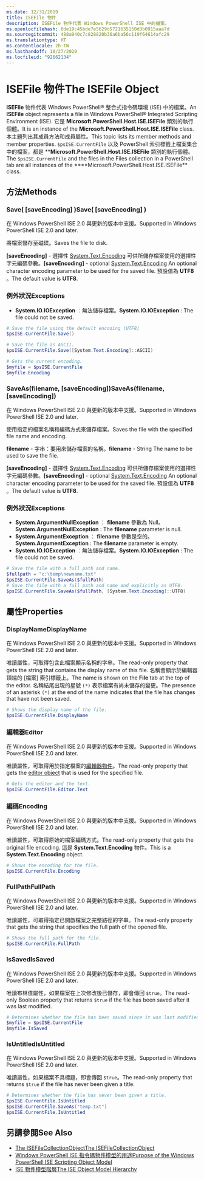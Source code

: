 ```yaml
---
ms.date: 12/31/2019
title: ISEFile 物件
description: ISEFile 物件代表 Windows PowerShell ISE 中的檔案。
ms.openlocfilehash: 0de19c45bde7e5629d5721635150d3b0915aaa7d
ms.sourcegitcommit: 488a940c7c828820b36a6ba56c119f64614afc29
ms.translationtype: HT
ms.contentlocale: zh-TW
ms.lasthandoff: 10/27/2020
ms.locfileid: "92662134"
---
```

# <a name="the-isefile-object"></a><span data-ttu-id="fc509-103">ISEFile 物件</span><span class="sxs-lookup"><span data-stu-id="fc509-103">The ISEFile Object</span></span>

<span data-ttu-id="fc509-104">**ISEFile** 物件代表 Windows PowerShell&reg; 整合式指令碼環境 (ISE) 中的檔案。</span><span class="sxs-lookup"><span data-stu-id="fc509-104">An **ISEFile** object represents a file in Windows PowerShell&reg; Integrated Scripting Environment (ISE).</span></span> <span data-ttu-id="fc509-105">它是 **Microsoft.PowerShell.Host.ISE.ISEFile** 類別的執行個體。</span><span class="sxs-lookup"><span data-stu-id="fc509-105">It is an instance of the **Microsoft.PowerShell.Host.ISE.ISEFile** class.</span></span> <span data-ttu-id="fc509-106">本主題列出其成員方法和成員屬性。</span><span class="sxs-lookup"><span data-stu-id="fc509-106">This topic lists its member methods and member properties.</span></span> <span data-ttu-id="fc509-107">`$psISE.CurrentFile` 以及 PowerShell 索引標籤上檔案集合中的檔案，都是 \*\***Microsoft.PowerShell.Host.ISE.ISEFile** 類別的執行個體。</span><span class="sxs-lookup"><span data-stu-id="fc509-107">The `$psISE.CurrentFile` and the files in the Files collection in a PowerShell tab are all instances of the \*\*\*\*Microsoft.PowerShell.Host.ISE.ISEFile\*\* class.</span></span>

## <a name="methods"></a><span data-ttu-id="fc509-108">方法</span><span class="sxs-lookup"><span data-stu-id="fc509-108">Methods</span></span>

### <a name="save-saveencoding-"></a><span data-ttu-id="fc509-109">Save\( \[saveEncoding\] \)</span><span class="sxs-lookup"><span data-stu-id="fc509-109">Save\( \[saveEncoding\] \)</span></span>

<span data-ttu-id="fc509-110">在 Windows PowerShell ISE 2.0 與更新的版本中支援。</span><span class="sxs-lookup"><span data-stu-id="fc509-110">Supported in Windows PowerShell ISE 2.0 and later.</span></span>

<span data-ttu-id="fc509-111">將檔案儲存至磁碟。</span><span class="sxs-lookup"><span data-stu-id="fc509-111">Saves the file to disk.</span></span>

<span data-ttu-id="fc509-112">**\[saveEncoding\]** - 選擇性 [System.Text.Encoding](https://msdn.microsoft.com/library/system.text.encoding.aspx) 可供所儲存檔案使用的選擇性字元編碼參數。</span><span class="sxs-lookup"><span data-stu-id="fc509-112">**\[saveEncoding\]** - optional [System.Text.Encoding](https://msdn.microsoft.com/library/system.text.encoding.aspx) An optional character encoding parameter to be used for the saved file.</span></span> <span data-ttu-id="fc509-113">預設值為 **UTF8** 。</span><span class="sxs-lookup"><span data-stu-id="fc509-113">The default value is **UTF8**.</span></span>

### <a name="exceptions"></a><span data-ttu-id="fc509-114">例外狀況</span><span class="sxs-lookup"><span data-stu-id="fc509-114">Exceptions</span></span>

- <span data-ttu-id="fc509-115">**System.IO.IOException** ︰無法儲存檔案。</span><span class="sxs-lookup"><span data-stu-id="fc509-115">**System.IO.IOException** : The file could not be saved.</span></span>

```powershell
# Save the file using the default encoding (UTF8)
$psISE.CurrentFile.Save()

# Save the file as ASCII.
$psISE.CurrentFile.Save([System.Text.Encoding]::ASCII)

# Gets the current encoding.
$myfile = $psISE.CurrentFile
$myfile.Encoding
```

### <a name="saveasfilename-saveencoding"></a><span data-ttu-id="fc509-116">SaveAs\(filename, \[saveEncoding\]\)</span><span class="sxs-lookup"><span data-stu-id="fc509-116">SaveAs\(filename, \[saveEncoding\]\)</span></span>

<span data-ttu-id="fc509-117">在 Windows PowerShell ISE 2.0 與更新的版本中支援。</span><span class="sxs-lookup"><span data-stu-id="fc509-117">Supported in Windows PowerShell ISE 2.0 and later.</span></span>

<span data-ttu-id="fc509-118">使用指定的檔案名稱和編碼方式來儲存檔案。</span><span class="sxs-lookup"><span data-stu-id="fc509-118">Saves the file with the specified file name and encoding.</span></span>

<span data-ttu-id="fc509-119">**filename** - 字串：要用來儲存檔案的名稱。</span><span class="sxs-lookup"><span data-stu-id="fc509-119">**filename** - String The name to be used to save the file.</span></span>

<span data-ttu-id="fc509-120">**\[saveEncoding\]** - 選擇性 [System.Text.Encoding](https://msdn.microsoft.com/library/system.text.encoding.aspx) 可供所儲存檔案使用的選擇性字元編碼參數。</span><span class="sxs-lookup"><span data-stu-id="fc509-120">**\[saveEncoding\]** - optional [System.Text.Encoding](https://msdn.microsoft.com/library/system.text.encoding.aspx) An optional character encoding parameter to be used for the saved file.</span></span> <span data-ttu-id="fc509-121">預設值為 **UTF8** 。</span><span class="sxs-lookup"><span data-stu-id="fc509-121">The default value is **UTF8**.</span></span>

### <a name="exceptions"></a><span data-ttu-id="fc509-122">例外狀況</span><span class="sxs-lookup"><span data-stu-id="fc509-122">Exceptions</span></span>

- <span data-ttu-id="fc509-123">**System.ArgumentNullException** ： **filename** 參數為 Null。</span><span class="sxs-lookup"><span data-stu-id="fc509-123">**System.ArgumentNullException** : The **filename** parameter is null.</span></span>
- <span data-ttu-id="fc509-124">**System.ArgumentException** ： **filename** 參數是空的。</span><span class="sxs-lookup"><span data-stu-id="fc509-124">**System.ArgumentException** : The **filename** parameter is empty.</span></span>
- <span data-ttu-id="fc509-125">**System.IO.IOException** ︰無法儲存檔案。</span><span class="sxs-lookup"><span data-stu-id="fc509-125">**System.IO.IOException** : The file could not be saved.</span></span>

```powershell
# Save the file with a full path and name.
$fullpath = "c:\temp\newname.txt"
$psISE.CurrentFile.SaveAs($fullPath)
# Save the file with a full path and name and explicitly as UTF8.
$psISE.CurrentFile.SaveAs($fullPath, [System.Text.Encoding]::UTF8)
```

## <a name="properties"></a><span data-ttu-id="fc509-126">屬性</span><span class="sxs-lookup"><span data-stu-id="fc509-126">Properties</span></span>

### <a name="displayname"></a><span data-ttu-id="fc509-127">DisplayName</span><span class="sxs-lookup"><span data-stu-id="fc509-127">DisplayName</span></span>

<span data-ttu-id="fc509-128">在 Windows PowerShell ISE 2.0 與更新的版本中支援。</span><span class="sxs-lookup"><span data-stu-id="fc509-128">Supported in Windows PowerShell ISE 2.0 and later.</span></span>

<span data-ttu-id="fc509-129">唯讀屬性，可取得包含此檔案顯示名稱的字串。</span><span class="sxs-lookup"><span data-stu-id="fc509-129">The read-only property that gets the string that contains the display name of this file.</span></span> <span data-ttu-id="fc509-130">名稱會顯示於編輯器頂端的 [檔案]  索引標籤上。</span><span class="sxs-lookup"><span data-stu-id="fc509-130">The name is shown on the **File** tab at the top of the editor.</span></span> <span data-ttu-id="fc509-131">名稱結尾出現的星號 `(*)` 表示檔案有尚未儲存的變更。</span><span class="sxs-lookup"><span data-stu-id="fc509-131">The presence of an asterisk `(*)` at the end of the name indicates that the file has changes that have not been saved.</span></span>

```powershell
# Shows the display name of the file.
$psISE.CurrentFile.DisplayName
```

### <a name="editor"></a><span data-ttu-id="fc509-132">編輯器</span><span class="sxs-lookup"><span data-stu-id="fc509-132">Editor</span></span>

<span data-ttu-id="fc509-133">在 Windows PowerShell ISE 2.0 與更新的版本中支援。</span><span class="sxs-lookup"><span data-stu-id="fc509-133">Supported in Windows PowerShell ISE 2.0 and later.</span></span>

<span data-ttu-id="fc509-134">唯讀屬性，可取得用於指定檔案的[編輯器物件](The-ISEEditor-Object.md)。</span><span class="sxs-lookup"><span data-stu-id="fc509-134">The read-only property that gets the [editor object](The-ISEEditor-Object.md) that is used for the specified file.</span></span>

```powershell
# Gets the editor and the text.
$psISE.CurrentFile.Editor.Text
```

### <a name="encoding"></a><span data-ttu-id="fc509-135">編碼</span><span class="sxs-lookup"><span data-stu-id="fc509-135">Encoding</span></span>

<span data-ttu-id="fc509-136">在 Windows PowerShell ISE 2.0 與更新的版本中支援。</span><span class="sxs-lookup"><span data-stu-id="fc509-136">Supported in Windows PowerShell ISE 2.0 and later.</span></span>

<span data-ttu-id="fc509-137">唯讀屬性，可取得原始的檔案編碼方式。</span><span class="sxs-lookup"><span data-stu-id="fc509-137">The read-only property that gets the original file encoding.</span></span> <span data-ttu-id="fc509-138">這是 **System.Text.Encoding** 物件。</span><span class="sxs-lookup"><span data-stu-id="fc509-138">This is a **System.Text.Encoding** object.</span></span>

```powershell
# Shows the encoding for the file.
$psISE.CurrentFile.Encoding
```

### <a name="fullpath"></a><span data-ttu-id="fc509-139">FullPath</span><span class="sxs-lookup"><span data-stu-id="fc509-139">FullPath</span></span>

<span data-ttu-id="fc509-140">在 Windows PowerShell ISE 2.0 與更新的版本中支援。</span><span class="sxs-lookup"><span data-stu-id="fc509-140">Supported in Windows PowerShell ISE 2.0 and later.</span></span>

<span data-ttu-id="fc509-141">唯讀屬性，可取得指定已開啟檔案之完整路徑的字串。</span><span class="sxs-lookup"><span data-stu-id="fc509-141">The read-only property that gets the string that specifies the full path of the opened file.</span></span>

```powershell
# Shows the full path for the file.
$psISE.CurrentFile.FullPath
```

### <a name="issaved"></a><span data-ttu-id="fc509-142">IsSaved</span><span class="sxs-lookup"><span data-stu-id="fc509-142">IsSaved</span></span>

<span data-ttu-id="fc509-143">在 Windows PowerShell ISE 2.0 與更新的版本中支援。</span><span class="sxs-lookup"><span data-stu-id="fc509-143">Supported in Windows PowerShell ISE 2.0 and later.</span></span>

<span data-ttu-id="fc509-144">唯讀布林值屬性，如果檔案在上次修改後已儲存，即會傳回 `$true`。</span><span class="sxs-lookup"><span data-stu-id="fc509-144">The read-only Boolean property that returns `$true` if the file has been saved after it was last modified.</span></span>

```powershell
# Determines whether the file has been saved since it was last modified.
$myfile = $psISE.CurrentFile
$myfile.IsSaved
```

### <a name="isuntitled"></a><span data-ttu-id="fc509-145">IsUntitled</span><span class="sxs-lookup"><span data-stu-id="fc509-145">IsUntitled</span></span>

<span data-ttu-id="fc509-146">在 Windows PowerShell ISE 2.0 與更新的版本中支援。</span><span class="sxs-lookup"><span data-stu-id="fc509-146">Supported in Windows PowerShell ISE 2.0 and later.</span></span>

<span data-ttu-id="fc509-147">唯讀屬性，如果檔案不具標題，即會傳回 `$true`。</span><span class="sxs-lookup"><span data-stu-id="fc509-147">The read-only property that returns `$true` if the file has never been given a title.</span></span>

```powershell
# Determines whether the file has never been given a title.
$psISE.CurrentFile.IsUntitled
$psISE.CurrentFile.SaveAs("temp.txt")
$psISE.CurrentFile.IsUntitled
```

## <a name="see-also"></a><span data-ttu-id="fc509-148">另請參閱</span><span class="sxs-lookup"><span data-stu-id="fc509-148">See Also</span></span>

- [<span data-ttu-id="fc509-149">The ISEFileCollectionObject</span><span class="sxs-lookup"><span data-stu-id="fc509-149">The ISEFileCollectionObject</span></span>](The-ISEFileCollection-Object.md)
- [<span data-ttu-id="fc509-150">Windows PowerShell ISE 指令碼物件模型的用途</span><span class="sxs-lookup"><span data-stu-id="fc509-150">Purpose of the Windows PowerShell ISE Scripting Object Model</span></span>](Purpose-of-the-Windows-PowerShell-ISE-Scripting-Object-Model.md)
- [<span data-ttu-id="fc509-151">ISE 物件模型階層</span><span class="sxs-lookup"><span data-stu-id="fc509-151">The ISE Object Model Hierarchy</span></span>](The-ISE-Object-Model-Hierarchy.md)
